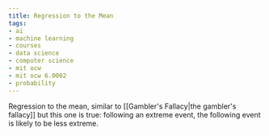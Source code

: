 ```yaml
---
title: Regression to the Mean
tags:
- ai
- machine learning
- courses
- data science
- computer science
- mit ocw
- mit ocw 6.0002
- probability
---
```


Regression to the mean, similar to [[Gambler's Fallacy|the gambler's fallacy]] but this one is true: following an extreme event, the following event is likely to be less extreme.